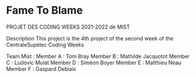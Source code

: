 # Fame To Blame
PROJET DES CODING WEEKS 2021-2022 de MIST

Description
This project is the 4th project of the second week of the CentraleSupélec Coding Weeks

Team Mist :
Member A : Tom Bray
Member B : Mathilde Jacquotot
Member C : Ludovic Mulat
Member D : Siméon Boyer
Member E : Matthieu Neau
Member F : Gaspard Debiais


